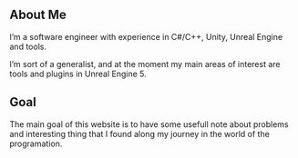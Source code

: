 ## About Me
I’m a software engineer with experience in C#/C++, Unity, Unreal Engine and tools.

I’m sort of a generalist, and at the moment my main areas of interest are tools and plugins in Unreal Engine 5.

## Goal
The main goal of this website is to have some usefull note about problems and interesting thing that I found along my journey in the world of the programation.